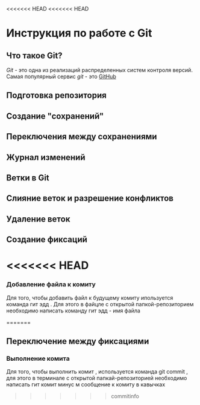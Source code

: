 <<<<<<< HEAD
<<<<<<< HEAD
# Инструкция по работе с Git

## Что такое Git?
*Git* - это одна из реализаций распределенных систем контроля версий. Самая популярный сервис *git* - это [GitHub](https://github.com) 

## Подготовка репозитория
## Создание "сохранений"

## Переключения между сохранениями

## Журнал изменений

## Ветки в Git 

## Слияние веток и разрешение конфликтов

## Удаление веток

## Создание фиксаций

<<<<<<< HEAD
=======
### Добавление файла к комиту
Для того, чтобы добавить файл к будущему комиту ипользуется команда гит эдд . Для этого в файцле с открытой папкой-репозиторием необходимо написать команду гит эдд - имя файла

=======

## Переключение между фиксациями


### Выполнение комита
Для того, чтобы выполнить комит , используется команда git commit , для этого в терминале с открытой папкай-репозиторией необходимо написать гит комит минус м сообщение к комиту в кавычках
>>>>>>> commitinfo
